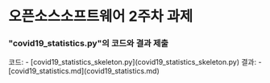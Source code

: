 <h1>오픈소스소프트웨어  2주차 과제</h1>

<h3>"covid19_statistics.py"의 코드와 결과 제출</h3>
코드: - [covid19_statistics_skeleton.py](covid19_statistics_skeleton.py)
결과: - [covid19_statistics.md](covid19_statistics.md)
